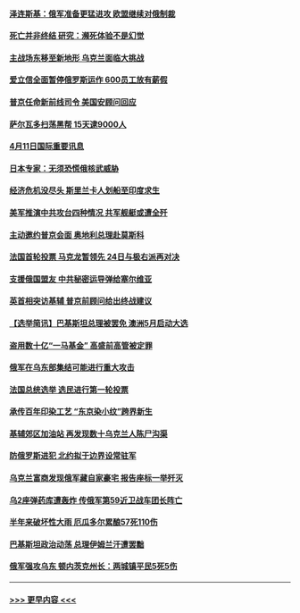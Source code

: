 #### [泽连斯基：俄军准备更猛进攻 欧盟继续对俄制裁](../pages/prog202/a103397684.md?t=04120351) 
#### [死亡并非终结 研究：濒死体验不是幻觉](../pages/prog202/a103397466.md?t=04120351) 
#### [主战场东移至新地形 乌克兰面临大挑战](../pages/prog202/a103397460.md?t=04120351) 
#### [爱立信全面暂停俄罗斯运作 600员工放有薪假](../pages/prog202/a103397449.md?t=04120351) 
#### [普京任命新前线司令 美国安顾问回应](../pages/prog202/a103397452.md?t=04120351) 
#### [萨尔瓦多扫荡黑帮 15天逮9000人](../pages/prog202/a103397345.md?t=04120351) 
#### [4月11日国际重要讯息](../pages/prog202/a103397360.md?t=04120351) 
#### [日本专家：无须恐慌俄核武威胁](../pages/prog202/a103397367.md?t=04120351) 
#### [经济危机没尽头 斯里兰卡人划船至印度求生](../pages/prog202/a103397266.md?t=04120351) 
#### [美军推演中共攻台四种情况 共军舰艇或遭全歼](../pages/prog202/a103397265.md?t=04120351) 
#### [主动邀约普京会面 奥地利总理赴莫斯科](../pages/prog202/a103397252.md?t=04120351) 
#### [法国首轮投票 马克龙暂领先 24日与极右派再对决](../pages/prog202/a103397240.md?t=04120351) 
#### [支援俄国盟友 中共秘密运导弹给塞尔维亚](../pages/prog202/a103397075.md?t=04120351) 
#### [英首相突访基辅 普京前顾问给出终战建议](../pages/prog202/a103397050.md?t=04120351) 
#### [【选举简讯】巴基斯坦总理被罢免 澳洲5月启动大选](../pages/prog202/a103397041.md?t=04120351) 
#### [盗用数十亿“一马基金” 高盛前高管被定罪](../pages/prog202/a103397045.md?t=04120351) 
#### [俄军在乌东部集结可能进行重大攻击](../pages/prog202/a103396883.md?t=04120351) 
#### [法国总统选举 选民进行第一轮投票](../pages/prog202/a103396889.md?t=04120351) 
#### [承传百年印染工艺 “东京染小纹”跨界新生](../pages/prog202/a103396848.md?t=04120351) 
#### [基辅郊区加油站 再发现数十乌克兰人陈尸沟渠](../pages/prog202/a103396784.md?t=04120351) 
#### [防俄罗斯进犯 北约拟于边界设常驻军](../pages/prog202/a103396780.md?t=04120351) 
#### [乌克兰富商发现俄军藏自家豪宅 报告座标一举歼灭](../pages/prog202/a103396712.md?t=04120351) 
#### [乌2座弹药库遭轰炸 传俄军第59近卫战车团长阵亡](../pages/prog202/a103396715.md?t=04120351) 
#### [半年来破坏性大雨 厄瓜多尔累酿57死110伤](../pages/prog202/a103396705.md?t=04120351) 
#### [巴基斯坦政治动荡 总理伊姆兰汗遭罢黜](../pages/prog202/a103396681.md?t=04120351) 
#### [俄军强攻乌东 顿内茨克州长：两城镇平民5死5伤](../pages/prog202/a103396659.md?t=04120351) 

----
#### [ >>> 更早内容 <<< ](../indexes/prog202-earlier.md)
